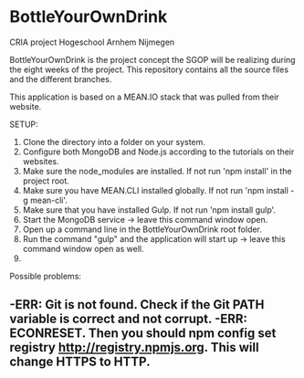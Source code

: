 # BottleYourOwnDrink

CRIA project Hogeschool Arnhem Nijmegen

BottleYourOwnDrink is the project concept the SGOP will be realizing during the eight
weeks of the project. This repository contains all the source files and the different
branches.

This application is based on a MEAN.IO stack that was pulled from their website.

SETUP:

1. Clone the directory into a folder on your system.
2. Configure both MongoDB and Node.js according to the tutorials on their websites.
3. Make sure the node_modules are installed. If not run 'npm install' in the project root.
4. Make sure you have MEAN.CLI installed globally. If not run 'npm install -g mean-cli'.
5. Make sure that you have installed Gulp. If not run 'npm install gulp'.
6. Start the MongoDB service -> leave this command window open.
7. Open up a command line in the BottleYourOwnDrink root folder.
8. Run the command "gulp" and the application will start up -> leave this command window open as well.
9.

Possible problems:

-ERR: Git is not found. Check if the Git PATH variable is correct and not corrupt.
-ERR: ECONRESET. Then you should npm config set registry http://registry.npmjs.org. This will change HTTPS to HTTP.
-
